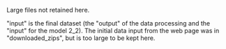 Large files not retained here.

"input" is the final dataset (the "output" of the data processing and the "input" for the model 2_2). The initial data input from the web page was in "downloaded_zips", but is too large to be kept here.